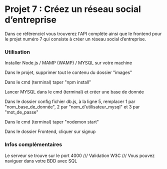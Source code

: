 # Projet 7 : Créez un réseau social d’entreprise #

Dans ce référenciel vous trouverez l'API complète ainsi que le frontend pour le projet numéro 7 qui consiste à créer un réseau social d’entreprise.




### Utilisation ###

Installer Node.js / MAMP (WAMP) / MYSQL sur votre machine

Dans le projet, supprimer tout le contenu du dossier "images"

Dans le cmd (terminal) taper "npm install"

Lancer MYSQL dans le cmd (terminal) et créer une base de donnée

Dans le dossier config fichier db.js, à la ligne 5, remplacer 1 par "nom_base_de_donnée", 2 par "nom_d'utilisateur_mysql" et 3 par "mot_de_passe"

Dans le cmd (terminal) taper "nodemon start"

Dans le dossier Frontend, cliquer sur signup




### Infos complémentaires ###

Le serveur se trouve sur le port 4000 /// Validation W3C /// Vous pouvez naviguer dans votre BDD avec SQL